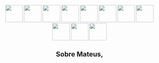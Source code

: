<p align="center">
<b"><img src="https://cdn.jsdelivr.net/gh/devicons/devicon/icons/csharp/csharp-original.svg" style="width: 55px; height: 55px" /></b>
<b><img src="https://cdn.jsdelivr.net/gh/devicons/devicon/icons/css3/css3-original.svg" style="width: 55px; height: 55px" /></b>
<b><img src="https://cdn.jsdelivr.net/gh/devicons/devicon/icons/html5/html5-original.svg" style="width: 55px; height: 55px" /></b>
<b><img src="https://cdn.jsdelivr.net/gh/devicons/devicon/icons/javascript/javascript-original.svg" style="width: 55px; height: 55px" /></b>
<img src="https://cdn.jsdelivr.net/gh/devicons/devicon/icons/vuejs/vuejs-original.svg" style="width: 55px; height: 55px" />
<img src="https://cdn.jsdelivr.net/gh/devicons/devicon/icons/mysql/mysql-original.svg" style="width: 55px; height: 55px" />
<img src="https://cdn.jsdelivr.net/gh/devicons/devicon/icons/typescript/typescript-original.svg" style="width: 55px; height: 55px" />
<img src="https://cdn.jsdelivr.net/gh/devicons/devicon/icons/oracle/oracle-original.svg" style="width: 55px; height: 55px" />
<img src="https://cdn.jsdelivr.net/gh/devicons/devicon/icons/mongodb/mongodb-original.svg" style="width: 55px; height: 55px" />
<img src="https://cdn.jsdelivr.net/gh/devicons/devicon/icons/ubuntu/ubuntu-plain.svg" style="width: 55px; height: 55px" />
<img src="https://cdn.jsdelivr.net/gh/devicons/devicon/icons/nodejs/nodejs-original.svg" style="width: 55px; height: 55px" />
</p>
                                                                                                                          <h2 align="center">Sobre Mateus, </h2>
                                                                                                                          
                                                                                                                            

